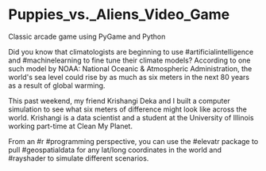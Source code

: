 # Puppies_vs._Aliens_Video_Game
Classic arcade game using PyGame and Python

Did you know that climatologists are beginning to use #artificialintelligence and #machinelearning to fine tune their climate models? According to one such model by NOAA: National Oceanic & Atmospheric Administration, the world's sea level could rise by as much as six meters in the next 80 years as a result of global warming.

This past weekend, my friend Krishangi Deka and I built a computer simulation to see what six meters of difference might look like across the world. Krishangi is a data scientist and a student at the University of Illinois working part-time at Clean My Planet.

From an #r #programming perspective, you can use the #elevatr package to pull #geospatialdata for any lat/long coordinates in the world and #rayshader to simulate different scenarios.
